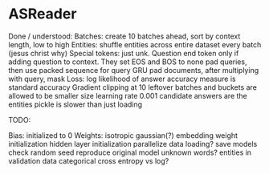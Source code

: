 # ASReader

Done / understood:
Batches: create 10 batches ahead, sort by context length, low to high
Entities: shuffle entities across entire dataset every batch (jesus christ why)
Special tokens: just unk. Question end token only if adding question to context. They set EOS and BOS to none
pad queries, then use packed sequence for query GRU
pad documents, after multiplying with query, mask
Loss: log likelihood of answer
accuracy measure is standard accuracy
Gradient clipping at 10
leftover batches and buckets are allowed to be smaller size
learning rate 0.001
candidate answers are the entities
pickle is slower than just loading


TODO:

Bias: initialized to 0
Weights: isotropic gaussian(?)
embedding weight initialization
hidden layer initialization
parallelize data loading?
save models
check random seed
reproduce original model
unknown words?
entities in validation data
categorical cross entropy vs log?

